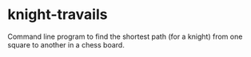 # knight-travails
Command line program to find the shortest path (for a knight) from one square to another in a chess board.
